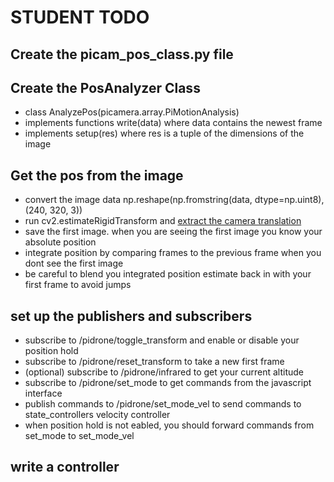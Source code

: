 # STUDENT TODO

## Create the picam_pos_class.py file

## Create the PosAnalyzer Class

* class AnalyzePos(picamera.array.PiMotionAnalysis)
* implements functions write(data) where data contains the newest frame
* implements setup(res) where res is a tuple of the dimensions of the image

## Get the pos from the image

* convert the image data np.reshape(np.fromstring(data, dtype=np.uint8), (240, 320, 3))
* run cv2.estimateRigidTransform and [extract the camera translation](http://nghiaho.com/?p)
* save the first image. when you are seeing the first image you know your absolute position
* integrate position by comparing frames to the previous frame when you dont see the first image
* be careful to blend you integrated position estimate back in with your first frame to avoid jumps

## set up the publishers and subscribers

* subscribe to /pidrone/toggle_transform and enable or disable your position hold
* subscribe to /pidrone/reset_transform to take a new first frame
* (optional) subscribe to /pidrone/infrared to get your current altitude
* subscribe to /pidrone/set_mode to get commands from the javascript interface
* publish commands to /pidrone/set_mode_vel to send commands to state_controllers velocity controller
* when position hold is not eabled, you should forward commands from set_mode to set_mode_vel

## write a controller
